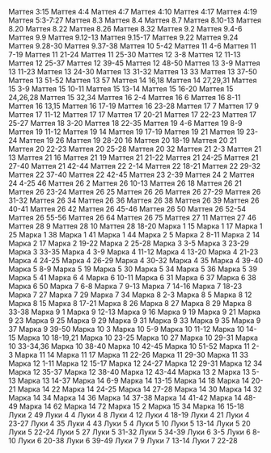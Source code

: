 Маттея 3:15
Маттея 4:4
Маттея 4:7
Маттея 4:10
Маттея 4:17
Маттея 4:19
Маттея 5:3-7:27
Маттея 8.3
Маттея 8.4
Маттея 8.7
Маттея 8.10-13
Маттея 8.20
Маттея 8.22
Маттея 8.26
Маттея 8.32
Маттея 9.2
Маттея 9.4-6
Маттея 9.9
Маттея 9.12-13
Маттея 9.15-17
Маттея 9.22
Маттея 9.24
Маттея 9.28-30
Маттея 9.37-38
Маттея 10 5-42
Маттея 11 4-6
Маттея 11 7-19
Маттея 11 21-24
Маттея 11 25-30
Маттея 12 3-8
Маттея 12 11-13
Маттея 12 25-37
Маттея 12 39-45
Маттея 12 48-50
Маттея 13 3-9
Маттея 13 11-23
Маттея 13 24-30
Маттея 13 31-32
Маттея 13 33
Маттея 13 37-50
Маттея 13 51-52
Маттея 13 57
Маттея 14 16,18
Маттея 14 27,29,31
Маттея 15 3-9
Маттея 15 10-11
Маттея 15 13-14
Маттея 15 16-20
Маттея 15 24,26,28
Маттея 15 32,34
Маттея 16 2-4
Маттея 16 6
Маттея 16 8-11
Маттея 16 13,15
Маттея 16 17-19
Маттея 16 23-28
Маттея 17 7
Маттея 17 9
Маттея 17 11-12
Маттея 17 17
Маттея 17 20-21
Маттея 17 22-23
Маттея 17 25-27
Маттея 18 3-20
Маттея 18 22-35
Маттея 19 4-6
Маттея 19 8-9
Маттея 19 11-12
Маттея 19 14
Маттея 19 17-19
Маттея 19 21
Маттея 19 23-24
Маттея 19 26
Маттея 19 28-20 16
Маттея 20 18-19
Маттея 20 21
Маттея 20 22-23
Маттея 20 25-28
Маттея 20 32
Маттея 21 2-3
Маттея 21 13
Маттея 21 16
Маттея 21 19
Маттея 21 21-22
Маттея 21 24-25
Маттея 21 27-40
Маттея 21 42-44
Маттея 22 2-14
Маттея 22 18-21
Маттея 22 29-32
Маттея 22 37-40
Маттея 22 42-45
Маттея 23 2-39
Маттея 24 2
Маттея 24 4-25 46
Маттея 26 2
Маттея 26 10-13
Маттея 26 18
Маттея 26 21
Маттея 26 23-24
Маттея 26 25
Маттея 26 26
Маттея 26 27-29
Маттея 26 31-32
Маттея 26 34
Маттея 26 36
Маттея 26 38
Маттея 26 39
Маттея 26 40-41
Маттея 26 42
Маттея 26 45-46
Маттея 26 50
Маттея 26 52-54
Маттея 26 55-56
Маттея 26 64
Маттея 26 75
Маттея 27 11
Маттея 27 46
Маттея 28 9
Маттея 28 10
Маттея 28 18-20
Марка 1 15
Марка 1 17
Марка 1 25
Марка 1 38
Марка 1 41
Марка 1 44
Марка 2 5
Марка 2 8-11
Марка 2 14
Марка 2 17
Марка 2 19-22
Марка 2 25-28
Марка 3 3-5
Марка 3 23-29
Марка 3 33-35
Марка 4 3-9
Марка 4 11-12
Марка 4 13-20
Марка 4 21-23
Марка 4 24-25
Марка 4 26-29
Марка 4 30-32
Марка 4 35
Марка 4 39-40
Марка 5 8-9
Марка 5 19
Марка 5 30
Марка 5 34
Марка 5 36
Марка 5 39
Марка 5 41
Марка 6 4
Марка 6 10-11
Марка 6 31
Марка 6 37
Марка 6 38
Марка 6 50
Марка 7 6-8
Марка 7 9-13
Марка 7 14-16
Марка 7 18-23
Марка 7 27
Марка 7 29
Марка 7 34
Марка 8 2-3
Марка 8 5
Марка 8 12
Марка 8 15
Марка 8 17-21
Марка 8 26
Марка 8 27
Марка 8 29
Марка 8 33-38
Марка 9 1
Марка 9 12-13
Марка 9 16
Марка 9 19
Марка 9 21
Марка 9 23
Марка 9 25
Марка 9 29
Марка 9 31
Марка 9 33
Марка 9 35
Марка 9 37
Марка 9 39-50
Марка 10 3
Марка 10 5-9
Марка 10 11-12
Марка 10 14-15
Марка 10 18-19,21
Марка 10 23-25
Марка 10 27
Марка 10 29-31
Марка 10 33-34,36
Марка 10 38-40
Марка 10 42-45
Марка 10 51-52
Марка 11 2-3
Марка 11 14
Марка 11 17
Марка 11 22-26
Марка 11 29-30
Марка 11 33
Марка 12 1-11
Марка 12 15-17
Марка 12 24-27
Марка 12 29-31
Марка 12 34
Марка 12 35-37
Марка 12 38-40
Марка 12 43-44
Марка 13 2
Марка 13 5-13
Марка 13 14-37
Марка 14 6-9
Марка 14 13-15
Марка 14 18
Марка 14 20-21
Марка 14 22
Марка 14 24-25
Марка 14 27-28
Марка 14 30
Марка 14 32
Марка 14 34
Марка 14 36
Марка 14 37-38
Марка 14 41-42
Марка 14 48-49
Марка 14 62
Марка 14 72
Марка 15 2
Марка 15 34
Марка 16 15-18
Луки 2 49
Луки 4 4
Луки 4 8
Луки 4 12
Луки 4 18-19
Луки 4 21
Луки 4 23-27
Луки 4 35
Луки 4 43
Луки 5 4
Луки 5 10
Луки 5 13-14
Луки 5 20
Луки 5 22-24
Луки 5 27
Луки 5 31-32
Луки 5 34-39
Луки 6 3-5
Луки 6 8-10
Луки 6 20-38
Луки 6 39-49
Луки 7 9
Луки 7 13-14
Луки 7 22-28